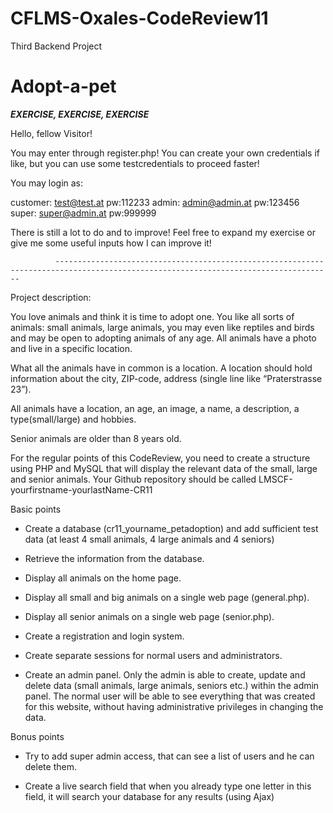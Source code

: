 # CFLMS-Oxales-CodeReview11

Third Backend Project
# Adopt-a-pet

***EXERCISE, EXERCISE, EXERCISE***

Hello, fellow Visitor!

You may enter through register.php! You can create your own credentials if like, but you can use some testcredentials to proceed faster!

You may login as:

customer: test@test.at pw:112233
admin: admin@admin.at pw:123456
super: super@admin.at pw:999999

There is still a lot to do and to improve! Feel free to expand my exercise or give me some useful inputs how I can improve it!

              ------------------------------------------------------------------------------------------------------------------------------------

Project description:
 
You love animals and think it is time to adopt one. You like all sorts of animals: small animals, large animals, you may even like reptiles and birds and may be open to adopting animals of any age. All animals have a photo and live in a specific location. 

What all the animals have in common is a location. A location should hold information about the city, ZIP-code, address (single line like “Praterstrasse 23”).

All animals have a location, an age, an image, a name, a description, a type(small/large) and hobbies.

Senior animals are older than 8 years old.


For the regular points of this CodeReview, you need to create a structure using PHP and MySQL that will display the relevant data of the small, large and senior animals. Your Github repository should be called LMSCF-yourfirstname-yourlastName-CR11

Basic points
- Create a database (cr11_yourname_petadoption) and add sufficient test data (at least 4 small animals, 4 large animals and 4 seniors) 

- Retrieve the information from the database.

- Display all animals on the home page.

- Display all small and big animals on a single web page (general.php).      

- Display all senior animals on a single web page (senior.php).

- Create a registration and login system.

- Create separate sessions for normal users and administrators. 

- Create an admin panel. Only the admin is able to create, update and delete data (small animals, large animals, seniors etc.) within the admin panel. The normal user will be able to see everything that was created for this website, without having administrative privileges in changing the data. 

Bonus points
- Try to add super admin access, that can see a list of users and he can delete them.

- Create a live search field that when you already type one letter in this field, it will search your database for any results (using Ajax)

